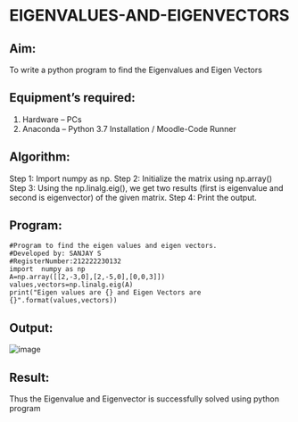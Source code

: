 # EIGENVALUES-AND-EIGENVECTORS
## Aim:
To write a python program to find the Eigenvalues and Eigen Vectors
## Equipment’s required:
1. 	Hardware – PCs
2. 	Anaconda – Python 3.7 Installation / Moodle-Code Runner
## Algorithm:
Step 1:
Import numpy as np.
Step 2:
Initialize the matrix using np.array()
Step 3:
Using the np.linalg.eig(), we get two results (first is eigenvalue and second is eigenvector) of
the given matrix.
Step 4:
Print the output.

## Program:
```
#Program to find the eigen values and eigen vectors.
#Developed by: SANJAY S
#RegisterNumber:212222230132
import  numpy as np
A=np.array([[2,-3,0],[2,-5,0],[0,0,3]])
values,vectors=np.linalg.eig(A)
print("Eigen values are {} and Eigen Vectors are {}".format(values,vectors))
```

## Output:


![image](https://github.com/22002102/EIGENVALUES-AND-EIGENVECTORS/assets/119091638/e9b61f05-aefe-43e3-af35-7eeaa790bb8a)


## Result:
Thus the Eigenvalue and Eigenvector is successfully solved using python program
